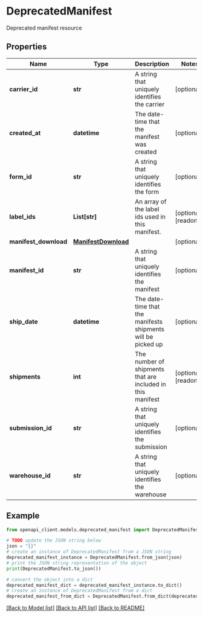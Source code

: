 # DeprecatedManifest

Deprecated manifest resource

## Properties

Name | Type | Description | Notes
------------ | ------------- | ------------- | -------------
**carrier_id** | **str** | A string that uniquely identifies the carrier | [optional] 
**created_at** | **datetime** | The date-time that the manifest was created | [optional] 
**form_id** | **str** | A string that uniquely identifies the form | [optional] 
**label_ids** | **List[str]** | An array of the label ids used in this manifest. | [optional] [readonly] 
**manifest_download** | [**ManifestDownload**](ManifestDownload.md) |  | [optional] 
**manifest_id** | **str** | A string that uniquely identifies the manifest | [optional] 
**ship_date** | **datetime** | The date-time that the manifests shipments will be picked up | [optional] 
**shipments** | **int** | The number of shipments that are included in this manifest | [optional] [readonly] 
**submission_id** | **str** | A string that uniquely identifies the submission | [optional] 
**warehouse_id** | **str** | A string that uniquely identifies the warehouse | [optional] 

## Example

```python
from openapi_client.models.deprecated_manifest import DeprecatedManifest

# TODO update the JSON string below
json = "{}"
# create an instance of DeprecatedManifest from a JSON string
deprecated_manifest_instance = DeprecatedManifest.from_json(json)
# print the JSON string representation of the object
print(DeprecatedManifest.to_json())

# convert the object into a dict
deprecated_manifest_dict = deprecated_manifest_instance.to_dict()
# create an instance of DeprecatedManifest from a dict
deprecated_manifest_from_dict = DeprecatedManifest.from_dict(deprecated_manifest_dict)
```
[[Back to Model list]](../README.md#documentation-for-models) [[Back to API list]](../README.md#documentation-for-api-endpoints) [[Back to README]](../README.md)


